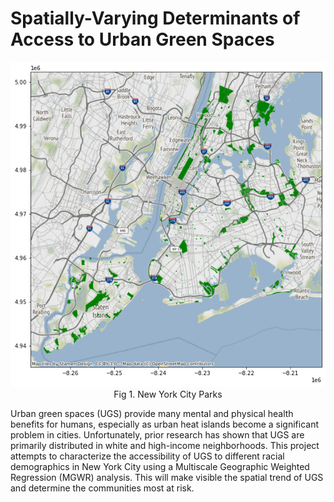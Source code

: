 # Spatially-Varying Determinants of Access to Urban Green Spaces

<p align="center">
  <img src="https://github.com/jkchap16/summer2022/blob/extras/nyc_parks_map.png?raw=true" />
  <br>Fig 1. New York City Parks
</p>

Urban green spaces (UGS) provide many mental and physical health benefits for humans, especially as urban heat islands become a significant problem in cities. Unfortunately, prior research has shown that UGS are primarily distributed in white and high-income neighborhoods. This project attempts to characterize the accessibility of UGS to different racial demographics in New York City using a Multiscale Geographic Weighted Regression (MGWR) analysis. This will make visible the spatial trend of UGS and determine the communities most at risk.
